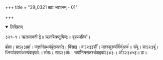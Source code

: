 +++
title = "29_0321 ब्रह्म जज्ञानम् - 01"

+++
<details open><summary>लिखितम्</summary>

३२१-१। ऋतसामनी द्वे॥ ऋतस्त्रिष्टुबिन्द्रः॥ बृहस्पतिर्वा।

ब्र꣡ह्मा। ब्राऽ२३ह्मा꣢। जज्ञा꣯नंप्रथमंपु꣡रास्ता꣢त्। वि꣡साइ। वाऽ२३इसी꣢। मतस्सुरुचो꣯वे꣯न꣡आवः꣢॥ स꣡बू। साऽ२३बू꣢। ध्निया꣯उपमा꣯अस्य꣡वाइष्ठाः꣢॥ स꣡ताः। साऽ२३ताः꣢। चयो꣯निमसतश्च꣡वाइवा꣢ऽ३४३ः। ओ꣡ऽ२३४५इ॥ डा॥
</details>